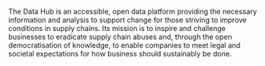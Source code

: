 The Data Hub is an accessible, open data platform providing the necessary information and analysis to support change for those striving to improve conditions in supply chains. Its mission is to inspire and challenge businesses to eradicate supply chain abuses and, through the open democratisation of knowledge, to enable companies to meet legal and societal expectations for how business should sustainably be done.

